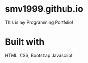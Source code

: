 # smv1999.github.io
This is my Programming Portfolio!

# Built with
HTML,
CSS, Bootstrap
Javascript


